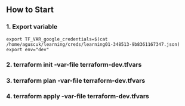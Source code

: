 ## How to Start

### 1. Export variable
```shell
export TF_VAR_google_credentials=$(cat /home/aguscuk/learning/creds/learning01-348513-9b8361167347.json)
export env="dev"
```

### 2. terraform init -var-file terraform-dev.tfvars

### 3. terraform plan -var-file terraform-dev.tfvars

### 4. terraform apply -var-file terraform-dev.tfvars